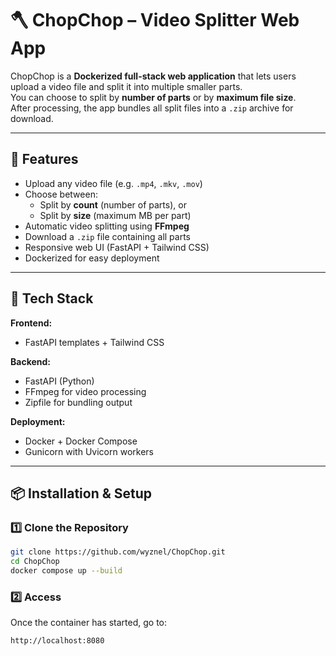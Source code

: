 # 🪓 ChopChop – Video Splitter Web App

ChopChop is a **Dockerized full-stack web application** that lets users upload a video file and split it into multiple smaller parts.  
You can choose to split by **number of parts** or by **maximum file size**.  
After processing, the app bundles all split files into a `.zip` archive for download.

---

## 🚀 Features

- Upload any video file (e.g. `.mp4`, `.mkv`, `.mov`)
- Choose between:
  - Split by **count** (number of parts), or
  - Split by **size** (maximum MB per part)
- Automatic video splitting using **FFmpeg**
- Download a `.zip` file containing all parts
- Responsive web UI (FastAPI + Tailwind CSS)
- Dockerized for easy deployment

---

## 🧠 Tech Stack

**Frontend:**  
- FastAPI templates + Tailwind CSS  

**Backend:**  
- FastAPI (Python)
- FFmpeg for video processing
- Zipfile for bundling output

**Deployment:**  
- Docker + Docker Compose  
- Gunicorn with Uvicorn workers

---

## 📦 Installation & Setup

### 1️⃣ Clone the Repository

```bash
git clone https://github.com/wyznel/ChopChop.git
cd ChopChop
docker compose up --build
```
### 2️⃣ Access
Once the container has started, go to:
```bash
http://localhost:8080
```
